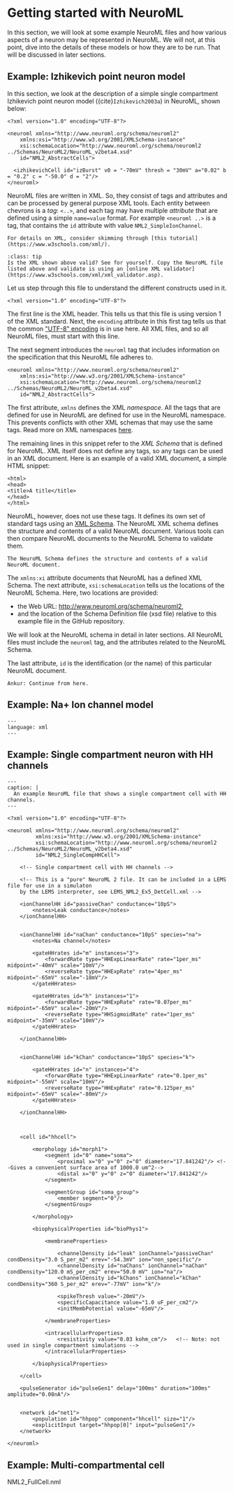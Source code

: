 # Getting started with NeuroML

In this section, we will look at some example NeuroML files and how various aspects of a neuron may be represented in NeuroML.
We will not, at this point, dive into the details of these models or how they are to be run.
That will be discussed in later sections.

## Example: Izhikevich point neuron model

In this section, we look at the description of a simple single compartment Izhikevich point neuron model ({cite}`Izhikevich2003a`) in NeuroML, shown below:
```{code-block} xml
<?xml version="1.0" encoding="UTF-8"?>

<neuroml xmlns="http://www.neuroml.org/schema/neuroml2"
    xmlns:xsi="http://www.w3.org/2001/XMLSchema-instance"
    xsi:schemaLocation="http://www.neuroml.org/schema/neuroml2  ../Schemas/NeuroML2/NeuroML_v2beta4.xsd"
    id="NML2_AbstractCells">

  <izhikevichCell id="izBurst" v0 = "-70mV" thresh = "30mV" a="0.02" b = "0.2" c = "-50.0" d = "2"/>
</neuroml>
```

NeuroML files are written in XML.
So, they consist of tags and attributes and can be processed by general purpose XML tools.
Each entity between chevrons is a *tag*: `<..>`, and each tag may have multiple *attribute* that are defined using a simple `name=value` format.
For example `<neuroml ..>` is a tag, that contains the `id` attribute with value `NML2_SimpleIonChannel`.

```{admonition} XML Tutorial
For details on XML, consider skimming through [this tutorial](https://www.w3schools.com/xml/).
```
```{admonition} Is this XML valid?
:class: tip
Is the XML shown above valid? See for yourself. Copy the NeuroML file listed above and validate is using an [online XML validator](https://www.w3schools.com/xml/xml_validator.asp).
```

Let us step through this file to understand the different constructs used in it.
```{code-block} xml
<?xml version="1.0" encoding="UTF-8"?>

```
The first line is the XML header.
This tells us that this file is using version 1 of the XML standard.
Next, the `encoding` attribute in this first tag tells us that the common ["UTF-8" encoding](https://en.wikipedia.org/wiki/UTF-8) is in use here.
All XML files, and so all NeuroML files, must start with this line.

The next segment introduces the `neuroml` tag that includes information on the specification that this NeuroML file adheres to.
```{code-block} xml
<neuroml xmlns="http://www.neuroml.org/schema/neuroml2"
    xmlns:xsi="http://www.w3.org/2001/XMLSchema-instance"
    xsi:schemaLocation="http://www.neuroml.org/schema/neuroml2  ../Schemas/NeuroML2/NeuroML_v2beta4.xsd"
    id="NML2_AbstractCells">
```

The first attribute, `xmlns` defines the XML *namespace*.
All the tags that are defined for use in NeuroML are defined for use in the NeuroML namespace.
This prevents conflicts with other XML schemas that may use the same tags.
Read more on XML namespaces [here](https://en.wikipedia.org/wiki/XML_namespace).

The remaining lines in this snippet refer to the *XML Schema* that is defined for NeuroML.
XML itself does not define any tags, so any tags can be used in an XML document.
Here is an example of a valid XML document, a simple HTML snippet:

```{code-block} xml
<html>
<head>
<title>A title</title>
</head>
</html>
```
NeuroML, however, does not use these tags.
It defines its own set of standard tags using an [XML Schema](http://www.w3.org/2001/XMLSchema-instance).
The NeuroML XML schema defines the structure and contents of a valid NeuroML document.
Various tools can then compare NeuroML documents to the NeuroML Schema to validate them.

```{admonition} Purpose of the NeuroML schema
The NeuroML Schema defines the structure and contents of a valid NeuroML document.
```

The `xmlns:xi` attribute documents that NeuroML has a defined XML Schema.
The next attribute, `xsi:schemaLocation` tells us the locations of the NeuroML Schema.
Here, two locations are provided:

- the Web URL: http://www.neuroml.org/schema/neuroml2,
- and the location of the Schema Definition file (xsd file) relative to this example file in the GitHub repository.

We will look at the NeuroML schema in detail in later sections.
All NeuroML files must include the `neuroml` tag, and the attributes related to the NeuroML Schema.

The last attribute, `id` is the identification (or the name) of this particular NeuroML document.

```{note}
Ankur: Continue from here.
```

## Example: Na+ Ion channel model

```{literalinclude} ./NML2_examples/NML2_SimpleIonChannel.nml
---
language: xml
---
```
## Example: Single compartment neuron with HH channels

```{code-block} xml
---
caption: |
  An example NeuroML file that shows a single compartment cell with HH channels.
---

<?xml version="1.0" encoding="UTF-8"?>

<neuroml xmlns="http://www.neuroml.org/schema/neuroml2"
         xmlns:xsi="http://www.w3.org/2001/XMLSchema-instance"
         xsi:schemaLocation="http://www.neuroml.org/schema/neuroml2 ../Schemas/NeuroML2/NeuroML_v2beta4.xsd"
         id="NML2_SingleCompHHCell">

    <!-- Single compartment cell with HH channels -->

    <!-- This is a "pure" NeuroML 2 file. It can be included in a LEMS file for use in a simulaton
    by the LEMS interpreter, see LEMS_NML2_Ex5_DetCell.xml -->

    <ionChannelHH id="passiveChan" conductance="10pS">
        <notes>Leak conductance</notes>
    </ionChannelHH>


    <ionChannelHH id="naChan" conductance="10pS" species="na">
        <notes>Na channel</notes>

        <gateHHrates id="m" instances="3">
            <forwardRate type="HHExpLinearRate" rate="1per_ms" midpoint="-40mV" scale="10mV"/>
            <reverseRate type="HHExpRate" rate="4per_ms" midpoint="-65mV" scale="-18mV"/>
        </gateHHrates>

        <gateHHrates id="h" instances="1">
            <forwardRate type="HHExpRate" rate="0.07per_ms" midpoint="-65mV" scale="-20mV"/>
            <reverseRate type="HHSigmoidRate" rate="1per_ms" midpoint="-35mV" scale="10mV"/>
        </gateHHrates>

    </ionChannelHH>


    <ionChannelHH id="kChan" conductance="10pS" species="k">

        <gateHHrates id="n" instances="4">
            <forwardRate type="HHExpLinearRate" rate="0.1per_ms" midpoint="-55mV" scale="10mV"/>
            <reverseRate type="HHExpRate" rate="0.125per_ms" midpoint="-65mV" scale="-80mV"/>
        </gateHHrates>

    </ionChannelHH>



    <cell id="hhcell">

        <morphology id="morph1">
            <segment id="0" name="soma">
                <proximal x="0" y="0" z="0" diameter="17.841242"/> <!--Gives a convenient surface area of 1000.0 um^2-->
                <distal x="0" y="0" z="0" diameter="17.841242"/>
            </segment>

            <segmentGroup id="soma_group">
                <member segment="0"/>
            </segmentGroup>

        </morphology>

        <biophysicalProperties id="bioPhys1">

            <membraneProperties>

                <channelDensity id="leak" ionChannel="passiveChan" condDensity="3.0 S_per_m2" erev="-54.3mV" ion="non_specific"/>
                <channelDensity id="naChans" ionChannel="naChan" condDensity="120.0 mS_per_cm2" erev="50.0 mV" ion="na"/>
                <channelDensity id="kChans" ionChannel="kChan" condDensity="360 S_per_m2" erev="-77mV" ion="k"/>

                <spikeThresh value="-20mV"/>
                <specificCapacitance value="1.0 uF_per_cm2"/>
                <initMembPotential value="-65mV"/>

            </membraneProperties>

            <intracellularProperties>
                <resistivity value="0.03 kohm_cm"/>   <!-- Note: not used in single compartment simulations -->
            </intracellularProperties>

        </biophysicalProperties>

    </cell>

    <pulseGenerator id="pulseGen1" delay="100ms" duration="100ms" amplitude="0.08nA"/>


    <network id="net1">
        <population id="hhpop" component="hhcell" size="1"/>
        <explicitInput target="hhpop[0]" input="pulseGen1"/>
    </network>

</neuroml>

```

## Example: Multi-compartmental cell

NML2_FullCell.nml
